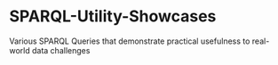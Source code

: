 # SPARQL-Utility-Showcases
Various SPARQL Queries that demonstrate practical usefulness to real-world data challenges

